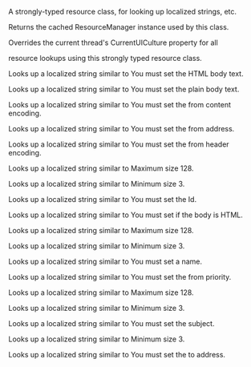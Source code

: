 

  A strongly-typed resource class, for looking up localized strings, etc.





  Returns the cached ResourceManager instance used by this class.





  Overrides the current thread's CurrentUICulture property for all

  resource lookups using this strongly typed resource class.





  Looks up a localized string similar to You must set the HTML body text.





  Looks up a localized string similar to You must set the plain body text.





  Looks up a localized string similar to You must set the from content encoding.





  Looks up a localized string similar to You must set the from address.





  Looks up a localized string similar to You must set the from header encoding.





  Looks up a localized string similar to Maximum size 128.





  Looks up a localized string similar to Minimum size 3.





  Looks up a localized string similar to You must set the Id.





  Looks up a localized string similar to You must set if the body is HTML.





  Looks up a localized string similar to Maximum size 128.





  Looks up a localized string similar to Minimum size 3.





  Looks up a localized string similar to You must set a name.





  Looks up a localized string similar to You must set the from priority.





  Looks up a localized string similar to Maximum size 128.





  Looks up a localized string similar to Minimum size 3.





  Looks up a localized string similar to You must set the subject.





  Looks up a localized string similar to Minimum size 3.





  Looks up a localized string similar to You must set the to address.




